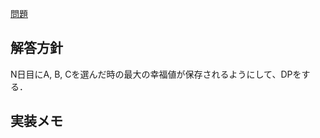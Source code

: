 [問題](https://atcoder.jp/contests/dp/tasks/dp_c)
## 解答方針
N日目にA, B, Cを選んだ時の最大の幸福値が保存されるようにして、DPをする．<br>
## 実装メモ